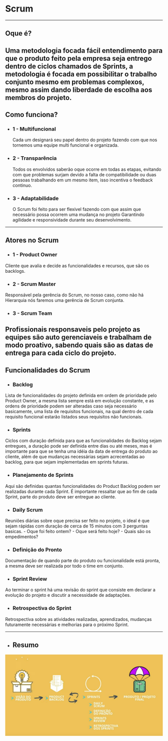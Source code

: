 # Scrum
---
## Oque é?
Uma metodologia focada fácil entendimento para que o produto feito pela empresa
seja entrego dentro de ciclos chamados de Sprints, a metodologia é focada em 
possibilitar o trabalho conjunto mesmo em problemas complexos, mesmo assim dando
liberdade de escolha aos membros do projeto.
---
## Como funciona?
- ### 1 - Multifuncional
    Cada um designará seu papel dentro do projeto fazendo com que nos tornemos
    uma equipe multi funcional e organizada.
- ### 2 - Transparência
    Todos os envolvidos saberão oque ocorre em todas as etapas, evitando com que
    problemas surjam devido a falta de compatibilidade ou duas pessoas trabalhando
    em um mesmo item, isso incentiva o feedback continuo.
- ### 3 - Adaptabilidade
    O Scrum foi feito para ser flexivel fazendo com que assim que necessário possa
    ocorrem uma mudança no projeto Garantindo agilidade e responsividade durante
    seu desenvolvimento.
---
## Atores no Scrum
- ### 1 - Product Owner
Cliente que avalia e decide as funcionalidades e recursos, que são os backlogs.
- ### 2 - Scrum Master
Responsável pela gerência do Scrum, no nosso caso, como não há Hierarquia nós
faremos uma gerência de Scrum conjunta.
- ### 3 - Scrum Team
Profissionais responsaveis pelo projeto as equipes são auto gerenciaveis e 
trabalham de modo proativo, sabendo quais são as datas de entrega para cada ciclo
do projeto.
---
## Funcionalidades do Scrum
- ### Backlog
Lista de funcionalidades do projeto definida em ordem de prioridade pelo Product
Owner, a mesma lista sempre está em evolução constante, e as ordens de prioridade
podem ser alteradas caso seja necessário basicamente, uma lista de requisitos 
funcionais, na qual dentro de cada requisito funcional estarão listados seus
 requisitos não funcionais.
- ### Sprints
Ciclos com duração definida para que as funcionalidades do Backlog sejam entregues,
a duração pode ser definida entre dias ou até meses, mas é importante para que se 
tenha uma idéia da data de entrega do produto ao cliente, além de que mudanças
necessárias sejam acrecentadas ao backlog, para que sejam implementadas em sprints
futuras.
- ### Planejamento de Sprints
Aqui são definidas quantas funcionalidades do Product Backlog podem ser realizadas durante cada Sprint. É importante ressaltar que ao fim de cada Sprint, parte do 
produto deve ser entregue ao cliente.
- ### Daily Scrum
Reuniões diárias sobre oque precisa ser feito no projeto, o ideal é que sejam rápidas
com duração de cerca de 15 minutos com 3 perguntas basicas.
    - Oque foi feito ontem?
    - Oque será feito hoje?
    - Quais são os empedimentos?
- ### Definição do Pronto
Documentação de quando parte do produto ou funcionalidade está pronta, a mesma deve
ser realizada por todo o time em conjunto.
- ### Sprint Review
Ao terminar o sprint há uma revisão do sprint que consiste em declarar a evolução
do projeto e discutir a necessidade de adaptações.
- ### Retrospectiva do Sprint
Retrospectiva sobre as atividades realizadas, aprendizados, mudanças futuramente
necessárias e melhorias para o próximo Sprint.

---
- ## Resumo
![](../images/scrum.png)